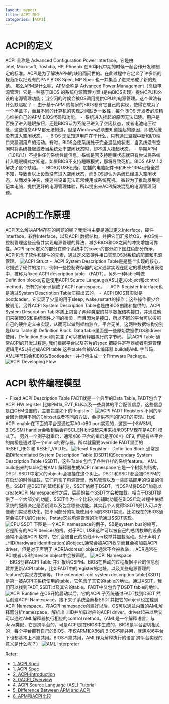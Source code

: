 ```yaml
---
layout: mypost
title: ACPI 简介
categories: [ACPI]
---
```

# **ACPI的定义**
ACPI 全称是 Advanced Configuration Power Interface。它是由 Intel, Microsoft, Toshiba, HP, Phoenix 在90年代中期的时候一起合作开发和制定的标准。ACPI是为了解决APM的缺陷而问世的。在此过程中它定义了许多新的规范所以把现有的PNP BIOS Spec, MP Spec 也一并集合了进来形成了新的规范。
那么APM是什么呢，APM全称是 Advanced Power Management（高级电源管理）它是一种基于BIOS 的系统电源管理方案 (是由BIOS实现）提供CPU和外设的电源管理功能；当空闲的时候会被OS调用提供CPU的电源管理。这个做法有什么缺陷呢？
-  由于基于APM 的每家的BIOS都有它自己的实现，使得它成为了一个黑盒子，而且不同的计算机的实现之间缺乏一致性，每个 BIOS 开发者必须精心维护自己的APM BIOS代码和功能。
-  系统进入挂起的原因无法知晓。用户是否按了进入睡眠按钮，还是BIOS认为系统已进入了空闲状态，或者电池电压过低，这些信息APM都无法知道，但是Windows必须要知道挂起的原因，即使系统没有进入空闲状态。
-  BIOS 无法知道用户在干什么，只有通过监视中断和I/O端口来猜测用户的活动。有时，BIOS会使系统处于完全混乱的状态，当系统没有空闲时将系统挂起或者当系统处于空闲状态时，却不进入挂起状态。
-  早期APM（1.0和1.1）不提供任何系统性能信息，系统是否支持睡眠状态就只有尝试将系统转入睡眠模式才知道。如果BIOS不支持睡眠模式，那将导致死机。BIOS APM 1.2解决了这个缺陷。
-  BIOS对USB设备、加插的电脑配件卡和IEEE1394设备全然不知，导致当以上设备没有进入空闲状态，而BIOS却认为系统已经进入空闲状态，从而发生冲突，使这些设备无法正常使用或系统死机。
微软为了推动发展笔记本电脑，提供更好的电源管理体验，所以提出来ACPI解决混乱的电源管理问题。

# **ACPI的工作原理**
ACPI怎么解决APM存在的问题的呢？我觉得主要是通过定义Interface，硬件Interface，软件Interface，以及ACPI 数据结构，并把它们汇报给OS，由OS统一控制管理这些设备并实现电源管理的算法，减少BIOS和OS之间的冲突增加可靠性。ACPI spec定义的部分在整个系统中的cover的部分如下图红色部分所示， ACPI包含了软件和硬件的元素，通过定义软硬件接口实现OS对系统的配置和电源管理。
![ACPI Struct](ACPIStruct.png)
-  ACPI System Description Table是是整个实现的核心，它描述了硬件的接口，例如一些控制寄存器的定义通常实现在固定的模块或者表格中，被称为fixed ACPI description table
（FADT）。另外一种table叫做Definition blocks,它是使用ACPI Source Langauge(ASL)定义object和control method，所有的object组成了ACPI namespace。
-  ACPI Register Interface也是通过System Description Table汇报出去的。
-  ACPI BIOS其实就是bootloader，它实现了少量的用于sleep, wake,restart的操作；这些操作很少会被调用。另外ACPI System Description Table也是由BIOS创建和提供的。ACPI   
System Description Tabl本质上包含了两种类型的共享数据结构接口，并通过他们来架起OS和系统固件之间的桥梁，而且因为是接口，所以不同的平台可以按照自己的硬件定义来实现，从而可以做到架构独立，平台无关。这两种数据结构分别是Data Table 和 Definition Block. Data table里面是一些原始数据供OS和driver使用，Definition Block则包含了可以被解释器执行的字节码。
![ACPI Table](ACPITable.png)
通常ACPI的开发过程是, 我们根据平台以及芯片的spec 把硬件寄存器或者电源管理逻辑用ASL描述成ACPI table,这些table会被iASL编译器 build成AML 字节码，AML字节码会和BIOS/Bootloader一并打包生成一个Firmware Package。
![ACPI Developing Flow](ACPIDevFlow.png)
# **ACPI 软件编程模型**
-  Fixed ACPI Description Table FADT就是一个典型的Data Table, FADT包含了ACPI HW register 比如PM1a_EVT_BLK以及一些具体的平台配置信息。这些信息是由OEM设置的，主要包含如下的Register：
![ACPI FADT Registers](FADTReg.png)
不同的平台因为使用不同的Chipset或者不同的方法，会提供不同的FADT的实现。比如ACPI enable在下面的平台是通过写A0=》B0 port实现的，这是一个SWSMI, BIOS SMI handler会收到后会将SCI_EN bit设起来用来指示OSPM现在是ACPI 模式了。 另外一个例子就重启，通常X86 平台的重启是写06=》CF9, 但是有些平台的南桥是通过写一个mmio的寄存器，所以就需要override FADT里面的RESET_REG 和 RESET_VALUE。
![Reset Register](ResetReg.png)
-  Definition Block 通常是指Differentiated System Description Table (DSDT)和Secondary System Description Table (SSDT)，这些Table 包含了各种各样的系统feature。 AML build出来的table会被AML 解释器生成ACPI namespace 它是一个树状的结构，DSDT SSDT中定义的objects会被挂在这个树上。DSDT和SSDT都会被OSPM的在启动的时候加载，它们包含了电源管里，散热管理以及一些即插即用的设备的信息。SSDT 是DSDT的延续和扩充，SSDT依赖于DSDT，当OSPM将DSDT加载以createACPI Namespace时之后，后续的每个SSDT才会被加载。相当于DSDT提供了一个大部分的功能，SSDT作为一个比较小的辅助功能在BIOS启动过程中依据系统的配置决定是否创建以及包含哪些功能。其实我个人觉得SSDT的引入可以方便我们实现模块化，把不同部分的功能使用不同的SSDT实现。比如现在的BIOS通常会把CPU的Cstate，Pstate这些电源管理的功能通过SSDT实现。
![CPU SSDT](SSDTCPU.png)
下图是一个ACPI namespace的例子，SB是system bus的缩写，它是所有的ACPI devices的根。对于PCI, USB这种可以被自己的总线枚举的设备通常不会被ACPI 枚举，它们会被自己的总线driver枚举并加载驱动。对于声明了_HID(hardware identification)的object,通常会被ACPI枚举而且会被加载ACPI driver。但是对于声明了_ADR(Address) object通常不会被枚举，_ADR通常在PCI或者USB的device object中会被声明。
![ACPI Namespace](Namespace.png)	
-  BIOS创建ACPI Table 并汇报给OSPM。BIOS在启动的过程根据平台的信息创建并更新ACPI table，比如FADT中的register的地址，以及某些电源管理的feature的实现方式等等。The extended root system description table(XSDT)是第一被ACPI子系统使用的table，它包含了其它的table的地址。通过XSDT，我们可以找到FADT,SSDT以及其它的table。FADT中又包含了DSDT table的地址。
![ACPI Runtime](ACPIRT.png)
在OS开始启动以后，它的ACPI 子系统通过FADT找到DSDT 然后创建ACPI Namespace。接下来子系统会解析SSDT并把它的object也加载到ACPI Namespace。在ACPI namesapce创建好以后，OS可以通过内置的AML解释器分析namespace，解析出_HID并加载对应的ACPI driver。driver起来以后又可以通过AML解释器执行相应的control method。（AML是一个解释语言，与Java类似，它是跨平台的，可是ACPI是在BIOS中生成的，BIOS是平台密切相关的，每个平台都有自己的BIOS。不仅ARM和X86的 BIOS不能共用，就连X86平台下也都基本上不能共用。BIOS不能共用，AML作为解释执行的语言 跨平台实现的意义是什么呢？）
![AML Interpreter](AMLINTP.png)	
	
Refer:
- [1. ACPI Spec](https://www.uefi.org/sites/default/files/resources/ACPI_6_2.pdf) 
- [1. ACPI Spec](https://www.uefi.org/sites/default/files/resources/ACPI_6_2.pdf)
- [2. ACPI-Introduction](https://acpica.org/sites/acpica/files/ACPI-Introduction.pdf)
- [3. 0ACPI_Overview](https://uefi.org/sites/default/files/resources/ACPI_Overview.pdf)
- [4. ACPI Source Language (ASL) Tutorial](https://acpica.org/sites/acpica/files/asl_tutorial_v20190625.pdf)
- [5. Difference Between APM and ACPI](http://www.differencebetween.net/technology/software-technology/difference-between-apm-and-acpi/)
- [6. APM和ACPI比较](https://blog.csdn.net/xie0812/article/details/49301317)


